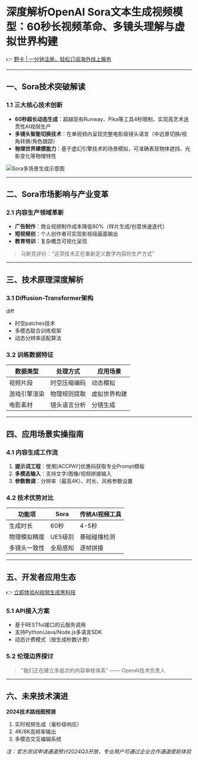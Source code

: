 # 深度解析OpenAI Sora文本生成视频模型：60秒长视频革命、多镜头理解与虚拟世界构建

👉 [野卡 | 一分钟注册，轻松订阅海外线上服务](https://bbtdd.com/yeka)

---

## 一、Sora技术突破解读
### 1.1 三大核心技术创新
- **60秒超长动态生成**：超越现有Runway、Pika等工具4秒限制，实现高艺术连贯性AI视频生产
- **多镜头智能切换技术**：在单视频内呈现完整电影级镜头语言（中远景切换/视角转换/角色跟踪）
- **物理世界建模能力**：基于虚幻引擎技术的场景模拟，可准确表现物体遮挡、光影变化等物理特性

![Sora多场景生成示意图](https://bbtdd.com/wp-content/uploads/img/79401518214.webp)

---

## 二、Sora市场影响与产业变革
### 2.1 内容生产领域革新
- **广告制作**：商业视频制作成本降低80%（样片生成/创意快速迭代）
- **短视频创**：个人创作者可实现影视级画面输出
- **教育培训**：复杂概念可视化呈现

> 马斯克评价："这项技术正在重新定义数字内容的生产方式"

---

## 三、技术原理深度解析
### 3.1 Diffusion-Transformer架构
diff
+ 时空patches技术
+ 多模态联合训练框架
+ 动态分辨率适配算法


### 3.2 训练数据特征
| 数据类型         | 处理方式              | 应用场景           |
|------------------|-----------------------|--------------------|
| 视频片段         | 时空压缩编码          | 动态模拟           |
| 游戏引擎渲染     | 物理规则提取          | 虚拟世界构建       |
| 电影素材         | 镜头语言分析          | 分镜生成           |

---

## 四、应用场景实操指南
### 4.1 内容生成工作流
1. **提示词工程**：使用[ACCPAY]优惠码获取专业Prompt模板
2. **多模态输入**：支持文字/图像/视频拼接输入
3. **参数微调**：分辨率（最高4K）、时长、风格参数设置

### 4.2 技术优势对比
| 功能项          | Sora              | 传统AI视频工具   |
|-----------------|-------------------|------------------|
| 生成时长        | 60秒              | 4-5秒            |
| 物理模拟精度    | UE5级别           | 基础碰撞检测     |
| 多镜头一致性    | 全局感知          | 逐帧拼接         |

---

## 五、开发者应用生态
👉 [立即体验AI视频生成黑科技](https://bbtdd.com/yeka)

### 5.1 API接入方案
- 基于RESTful接口的云服务调用
- 支持Python/Java/Node.js多语言SDK
- 动态计费模式（按生成秒数计费）

### 5.2 伦理边界探讨
> "我们正在建立多层次的内容审核体系" —— OpenAI技术负责人

---

## 六、未来技术演进
**2024技术路线图预测**
1. 实时视频生成（毫秒级响应）
2. 4K/8K高帧率输出
3. 多模态交互编辑系统

*注：官方测试申请通道预计2024Q3开放，专业用户可通过企业合作通道提前体验*